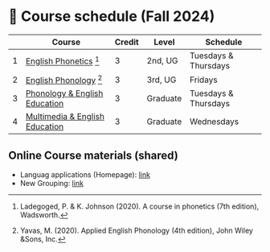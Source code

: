 # 🌿 Course schedule (Fall 2024)

||Course|Credit|Level|Schedule|
|--|--|--|--|--|
|1| [English Phonetics](https://github.com/MK316/F2024/blob/main/Phonetics/readme.md) [^1]|3|2nd, UG| Tuesdays & Thursdays |
|2| [English Phonology](https://github.com/MK316/F2024/blob/main/Phonology/readme.md) [^2]|3|3rd, UG| Fridays |
|3| [Phonology & English Education](https://github.com/MK316/F2024/blob/main/EngEdu/Readme.md) |3| Graduate | Tuesdays & Thursdays |
|4| [Multimedia & English Education](https://github.com/MK316/F2024/blob/main/Multimedia/Readme.md) |3| Graduate | Wednesdays |


## Online Course materials (shared)

+ Languag applications (Homepage): [link](https://mrkim21.github.io)
+ New Grouping: [link](https://github.com/MK316/F2024/blob/main/NewGrouping240902.ipynb)



[^1]: Ladegoged, P. & K. Johnson (2020). A course in phonetics (7th edition), Wadsworth.
[^2]: Yavas, M. (2020). Applied English Phonology (4th edition), John Wiley &Sons, Inc.
  
